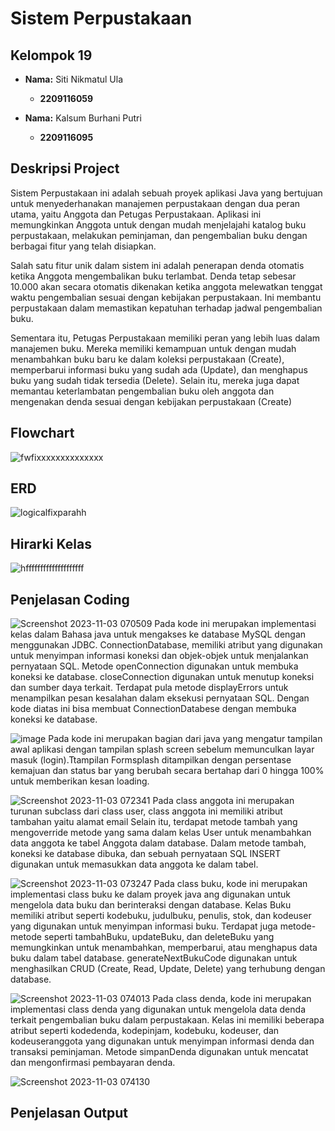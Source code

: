 # Sistem Perpustakaan

## Kelompok 19
- **Nama:** Siti Nikmatul Ula
  - **2209116059** 

- **Nama:** Kalsum Burhani Putri
  - **2209116095**
    
## Deskripsi Project
Sistem Perpustakaan ini adalah sebuah proyek aplikasi Java yang bertujuan untuk menyederhanakan manajemen perpustakaan dengan dua peran utama, yaitu Anggota dan Petugas Perpustakaan. Aplikasi ini memungkinkan Anggota untuk dengan mudah menjelajahi katalog buku perpustakaan, melakukan peminjaman, dan pengembalian buku dengan berbagai fitur yang telah disiapkan.

Salah satu fitur unik dalam sistem ini adalah penerapan denda otomatis ketika Anggota mengembalikan buku terlambat. Denda tetap sebesar 10.000 akan secara otomatis dikenakan ketika anggota melewatkan tenggat waktu pengembalian sesuai dengan kebijakan perpustakaan. Ini membantu perpustakaan dalam memastikan kepatuhan terhadap jadwal pengembalian buku.

Sementara itu, Petugas Perpustakaan memiliki peran yang lebih luas dalam manajemen buku. Mereka memiliki kemampuan untuk dengan mudah menambahkan buku baru ke dalam koleksi perpustakaan (Create), memperbarui informasi buku yang sudah ada (Update), dan menghapus buku yang sudah tidak tersedia (Delete). Selain itu, mereka juga dapat memantau keterlambatan pengembalian buku oleh anggota dan mengenakan denda sesuai dengan kebijakan perpustakaan (Create)

## Flowchart
![fwfixxxxxxxxxxxxxx](https://github.com/sittii/PA-PBO/assets/123925640/c402c090-8989-487f-bc9b-907820e46682)

## ERD
![logicalfixparahh](https://github.com/sittii/PA-PBO/assets/123925640/d2e2f712-bc29-4b93-8001-6d0dc0d225f8)

## Hirarki Kelas
![hffffffffffffffffffff](https://github.com/sittii/PA-PBO/assets/123925640/f332d345-3318-41df-9eb8-fef43e921f05)

## Penjelasan Coding
![Screenshot 2023-11-03 070509](https://github.com/sittii/PA-PBO/assets/127497591/5ffdb73c-bffb-4aa2-a2ed-52c0a7a9755f)
Pada kode ini merupakan implementasi kelas dalam Bahasa java untuk mengakses ke database MySQL dengan menggunakan JDBC.
ConnectionDatabase, memiliki atribut yang digunakan untuk menyimpan informasi koneksi dan objek-objek untuk menjalankan pernyataan SQL. Metode openConnection digunakan untuk membuka koneksi ke database.
closeConnection digunakan untuk menutup koneksi dan sumber daya terkait. Terdapat pula metode displayErrors untuk menampilkan pesan kesalahan dalam eksekusi pernyataan SQL.
Dengan kode diatas ini bisa membuat ConnectionDatabese dengan membuka koneksi ke database.

![image](https://github.com/sittii/PA-PBO/assets/127497591/1319ee9e-122d-41a1-8f04-105eb20bd1c6)
Pada kode ini merupakan bagian dari java yang mengatur tampilan awal aplikasi dengan tampilan splash screen sebelum memunculkan layar masuk (login).Ttampilan Formsplash ditampilkan dengan persentase kemajuan dan status bar yang berubah secara bertahap dari 0 hingga 100% untuk memberikan kesan loading.

![Screenshot 2023-11-03 072341](https://github.com/sittii/PA-PBO/assets/127497591/e72093db-3d28-4b95-9268-64a2b0dd153a)
Pada class anggota ini merupakan turunan subclass dari class user, class anggota ini memiliki atribut tambahan yaitu alamat email Selain itu, terdapat metode tambah yang mengoverride metode yang sama dalam kelas User untuk menambahkan data anggota ke tabel Anggota dalam database. Dalam metode tambah, koneksi ke database dibuka, dan sebuah pernyataan SQL INSERT digunakan untuk memasukkan data anggota ke dalam tabel.

![Screenshot 2023-11-03 073247](https://github.com/sittii/PA-PBO/assets/127497591/7ff16dbc-f443-4057-9939-b87c82ec8f59)
Pada class buku, kode ini merupakan implementasi class buku ke dalam proyek java ang digunakan untuk mengelola data buku dan berinteraksi dengan database. Kelas Buku memiliki atribut seperti kodebuku, judulbuku, penulis, stok, dan kodeuser yang digunakan untuk menyimpan informasi buku. Terdapat juga metode-metode seperti tambahBuku, updateBuku, dan deleteBuku yang memungkinkan untuk menambahkan, memperbarui, atau menghapus data buku dalam tabel database. generateNextBukuCode digunakan untuk menghasilkan CRUD (Create, Read, Update, Delete) yang terhubung dengan database.

![Screenshot 2023-11-03 074013](https://github.com/sittii/PA-PBO/assets/127497591/fe0c7e27-ea39-4c51-8b67-e6ebd62aa9bb)
Pada class denda, kode ini merupakan implementasi class denda yang digunakan untuk mengelola data denda terkait pengembalian buku dalam perpustakaan. Kelas ini memiliki beberapa atribut seperti kodedenda, kodepinjam, kodebuku, kodeuser, dan kodeuseranggota yang digunakan untuk menyimpan informasi denda dan transaksi peminjaman. Metode simpanDenda digunakan untuk mencatat dan mengonfirmasi pembayaran denda.

![Screenshot 2023-11-03 074130](https://github.com/sittii/PA-PBO/assets/127497591/2af81635-4aa9-4bf5-91ad-8366a7f6dd94)









## Penjelasan Output
